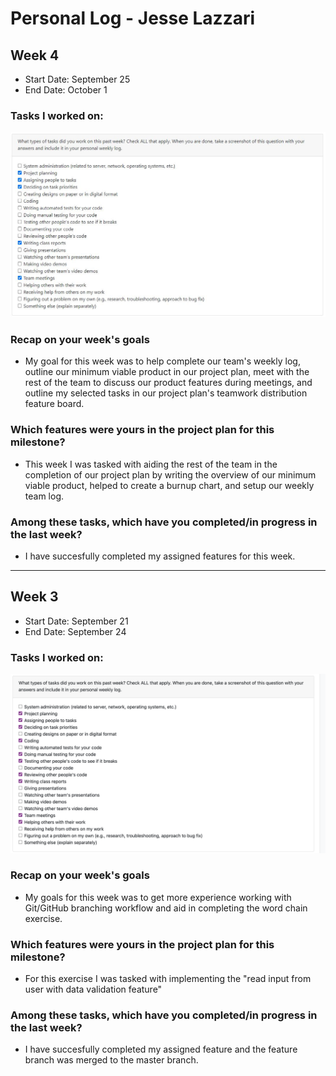# Personal Log - Jesse Lazzari
## Week 4
- Start Date: September 25
- End Date: October 1

### Tasks I worked on:
![](screenshots/tasks_jesse_week4.JPG)
  
### Recap on your week's goals
- My goal for this week was to help complete our team's weekly log, outline our minimum viable product in our project plan, meet with the rest of the team to discuss our product features during meetings, and outline my selected tasks in our project plan's teamwork distribution feature board. 

### Which features were yours in the project plan for this milestone?
- This week I was tasked with aiding the rest of the team in the completion of our project plan by writing the overview of our minimum viable product, helped to create a burnup chart, and setup our weekly team log. 

### Among these tasks, which have you completed/in progress in the last week?
- I have succesfully completed my assigned features for this week. 

***

## Week 3
- Start Date: September 21
- End Date: September 24

### Tasks I worked on:
![](screenshots/tasks_jesse_week3.JPG)
  
### Recap on your week's goals
- My goals for this week was to get more experience working with Git/GitHub branching workflow and aid in completing the word chain exercise.

### Which features were yours in the project plan for this milestone?
- For this exercise I was tasked with implementing the "read input from user with data validation feature"

### Among these tasks, which have you completed/in progress in the last week?
- I have succesfully completed my assigned feature and the feature branch was merged to the master branch. 
